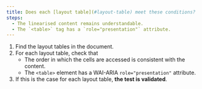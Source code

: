 ```yaml
---
title: Does each [layout table](#layout-table) meet these conditions?
steps:
  - The linearised content remains understandable.
  - The `<table>` tag has a `role="presentation"` attribute.
---
```


1. Find the layout tables in the document.
2. For each layout table, check that
   - The order in which the cells are accessed is consistent with the content.
   - The `<table>` element has a WAI-ARIA `role="presentation"` attribute.
3. If this is the case for each layout table, **the test is validated**.
